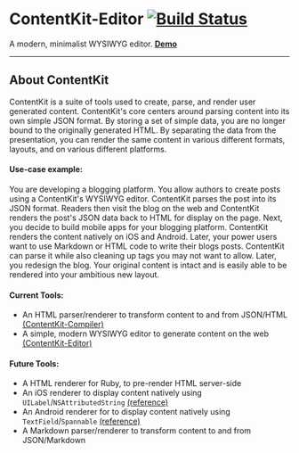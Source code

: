 # ContentKit-Editor [![Build Status](https://travis-ci.org/ContentKit/content-kit-editor.svg?branch=master)](https://travis-ci.org/ContentKit/content-kit-editor)

A modern, minimalist WYSIWYG editor. **[Demo](https://rawgit.com/ContentKit/content-kit-editor/master/demo)**

---

## About ContentKit

ContentKit is a suite of tools used to create, parse, and render user generated content.  ContentKit's core centers around parsing content into its own simple JSON format. By storing a set of simple data, you are no longer bound to the originally generated HTML.  By separating the data from the presentation, you can render the same content in various different formats, layouts, and on various different platforms.

#### Use-case example:
You are developing a blogging platform.  You allow authors to create posts using a ContentKit's WYSIWYG editor.  ContentKit parses the post into its JSON format.  Readers then visit the blog on the web and ContentKit renders the post's JSON data back to HTML for display on the page.  Next, you decide to build mobile apps for your blogging platform.  ContentKit renders the content natively on iOS and Android.  Later, your power users want to use Markdown or HTML code to write their blogs posts.  ContentKit can parse it while also cleaning up tags you may not want to allow.  Later, you redesign the blog. Your original content is intact and is easily able to be rendered into your ambitious new layout. 

#### Current Tools:
- An HTML parser/renderer to transform content to and from JSON/HTML [(ContentKit-Compiler)](https://github.com/ContentKit/content-kit-compiler)
- A simple, modern WYSIWYG editor to generate content on the web [(ContentKit-Editor)](https://github.com/ContentKit/content-kit-editor)

#### Future Tools:
- A HTML renderer for Ruby, to pre-render HTML server-side
- An iOS renderer to display content natively using `UILabel`/`NSAttributedString` [(reference)](https://developer.apple.com/library/mac/documentation/cocoa/reference/foundation/classes/NSAttributedString_Class/Reference/Reference.html)
- An Android renderer for to display content natively using  `TextField`/`Spannable` [(reference)](http://developer.android.com/reference/android/text/Spannable.html)
- A Markdown parser/renderer to transform content to and from JSON/Markdown
